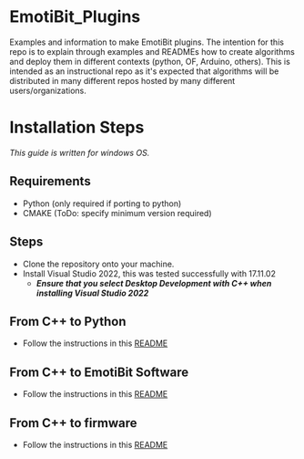 # EmotiBit_Plugins
Examples and information to make EmotiBit plugins. The intention for this repo is to explain through examples and READMEs how to create algorithms and deploy them in different contexts (python, OF, Arduino, others). This is intended as an instructional repo as it's expected that algorithms will be distributed in many different repos hosted by many different users/organizations.

# Installation Steps
_This guide is written for windows OS._
## Requirements
- Python (only required if porting to python)
- CMAKE (ToDo: specify minimum version required)

## Steps
- Clone the repository onto your machine.
- Install Visual Studio 2022, this was tested successfully with 17.11.02
  - ***Ensure that you select Desktop Development with C++ when installing Visual Studio 2022***

## From C++ to Python

- Follow the instructions in this [README](README_py.md)

## From C++ to EmotiBit Software

- Follow the instructions in this [README](README_of.md)

## From C++ to firmware

- Follow the instructions in this [README](README_ard.md)
